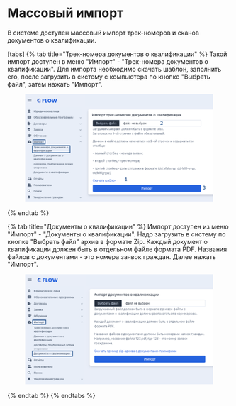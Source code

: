# Массовый импорт

В системе доступен массовый импорт трек-номеров и сканов документов о квалификации.



[tabs]
{% tab title="Трек-номера документов о квалификации" %}
Такой импорт доступен в меню "Импорт" - "Трек-номера документов о квалификации". Для импорта необходимо скачать шаблон, заполнить его, после загрузить в систему с компьютера по кнопке "Выбрать файл", затем нажать "Импорт".

<figure><img src="../../.gitbook/assets/image (215).png" alt=""><figcaption></figcaption></figure>
{% endtab %}

{% tab title="Документы о квалификации" %}
Импорт доступен из меню "Импорт" - "Документы о квалификации". Надо загрузить в систему по кнопке "Выбрать файл" архив в формате Zip. Каждый документ о квалификации должен быть в отдельном файле формата PDF. Названия файлов с документами - это номера заявок граждан. Далее нажать "Импорт".

<figure><img src="../../.gitbook/assets/image (214).png" alt=""><figcaption></figcaption></figure>
{% endtab %}
{% endtabs %}

